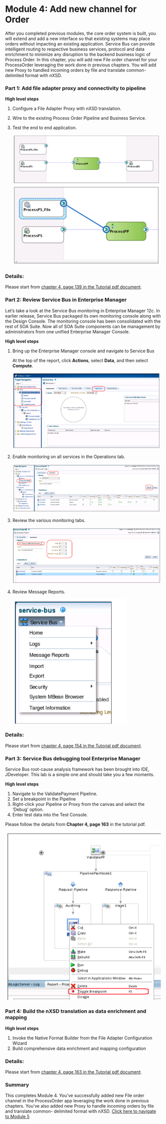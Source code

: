 # Module 4: Add new channel for Order

After you completed previous modules, the core order system is built, you will extend and add a new interface so that existing systems may place orders without impacting an existing application. Service Bus can provide intelligent routing to respective business services, protocol and data enrichment to minimize any disruption to the backend business logic of Process Order.
In this chapter, you will add new File order channel for your ProcessOrder leveraging the work done in previous chapters. You will add new Proxy to handled incoming orders by file and translate common- delimited format with nXSD.

### **Part 1**: Add file adapter proxy and connectivity to pipeline
**High level steps** 

1. Configure a File Adapter Proxy with nXSD translation.
2. Wire to the existing Process Order Pipeline and Business Service.
3. Test the end to end application.


    ![](images/4/Chapter4-ProxyService.png)
    ![](images/4/Chapter4-Proxy2.png)

### Details: ###
Please start from <ins>chapter 4, page 139 in the Tutorial pdf document</ins>.
### **Part 2**: Review Service Bus in Enterprise Manager

Let’s take a look at the Service Bus monitoring in Enterprise Manager 12c. In earlier release, Service Bus packaged its own monitoring console along with the Design Console. The monitoring console has been consolidated with the rest of SOA Suite. Now all of SOA Suite components can be management by administrators from one unified Enterprise Manager Console.

**High level steps**
1. Bring up the Enterprise Manager console and navigate to Service Bus

    At the top of the report, click **Actions**, select **Data**, and then select **Compute**.

    ![](images/4/SB-EM-console.png)

2. Enable monitoring on all services in the Operations tab.


    ![](images/4/enable-monitor-sb.png)


3. Review the various monitoring tabs.

    ![](images/4/Monitoring-tabs.png)

4. Review Message Reports.

    ![](images/4/MessagingReport.png)

### Details: ###
Please start from <ins>chapter 4, page 154 in the Tutorial pdf document</ins>.

### **Part 3**: Service Bus debugging tool Enterprise Manager

Service Bus root-cause analysis framework has been brought into IDE, JDeveloper. This lab is a simple one and should take you a few moments.

**High level steps**

1. Navigate to the ValidatePayment Pipeline.
2. Set a breakpoint in the Pipeline
3. Right-click your Pipeline or Proxy from the canvas and select the ‘Debug’ option.
4. Enter test data into the Test Console.

Please follow the details from **Chapter 4, page 163** in the tutorial pdf.

![](images/4/DebugginSB.png)


### **Part 4**: Build the nXSD translation as data enrichment and mapping

**High level steps**

1. Invoke the Native Format Builder from the File Adapter Configuration Wizard
2. Build comprehensive data enrichment and mapping configuration

### Details: ###
Please start from <ins>chapter 4, page 163 in the Tutorial pdf document</ins>.


### **Summary**
This completes Module 4. You've successfully added new File order channel in the ProcessOrder app leveraging the work done in previous chapters. You've also added new Proxy to handle incoming orders by file and translate common- delimited format with nXSD. [Click here to navigate to Module 5](5-Pack-and-Ship-Service-composite.md)

